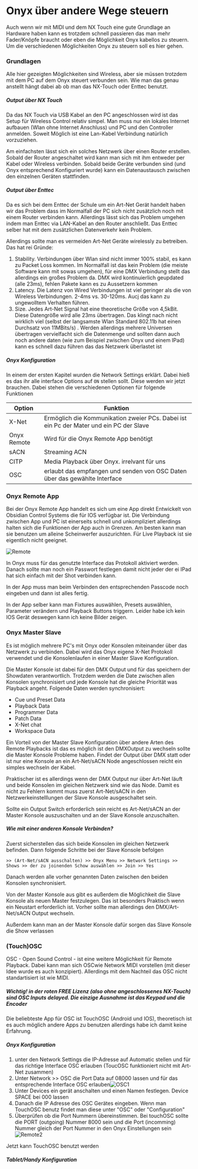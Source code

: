 # Onyx über andere Wege steuern

Auch wenn wir mit MIDI und dem NX Touch eine gute Grundlage an Hardware haben kann es trotzdem schnell passieren das man mehr Fader/Knöpfe braucht oder eben die Möglichkeit Onyx kabellos zu steuern. Um die verschiedenen Möglichkeiten Onyx zu steuern soll es hier gehen.

### Grundlagen

Alle hier gezeigten Möglichkeiten sind Wireless, aber sie müssen trotzdem mit dem PC auf dem Onyx steuert verbunden sein. Wie man das genau anstellt hängt dabei ab ob man das NX-Touch oder Enttec benutzt.

##### Output über NX Touch

Da das NX Touch via USB Kabel an den PC angeschlossen wird ist das Setup für Wireless Control relativ simpel. Man muss nur ein lokales Internet aufbauen (Wlan ohne Internet Anschluss) und PC und den Controller anmelden. Soweit Möglich ist eine Lan-Kabel Verbindung natürlich vorzuziehen. 

Am einfachsten lässt sich ein solches Netzwerk über einen Router erstellen. Sobald der Router angeschaltet wird kann man sich mit ihm entweder per Kabel oder Wireless verbinden. Sobald beide Geräte verbunden sind (und Onyx entsprechend Konfiguriert wurde) kann ein Datenaustausch zwischen den einzelnen Geräten stattfinden.

##### Output über Enttec

Da es sich bei dem Enttec der Schule um ein Art-Net Gerät handelt haben wir das Problem dass im Normalfall der PC sich nicht zusätzlich noch mit einem Router verbinden kann. Allerdings lässt sich das Problem umgehen indem man Enttec via LAN-Kabel an den Router anschließt. Das Enttec selber hat mit dem zusätzlichen Datenverkehr kein Problem. 

Allerdings sollte man es vermeiden Art-Net Geräte wirelessly zu betreiben. Das hat rei Gründe:

1. Stability. Verbindungen über Wlan sind nicht immer 100% stabil, es kann zu Packet Loss kommen. Im Normalfall ist das kein Problem (die meiste Software kann mit sowas umgehen), für eine DMX Verbindung stellt das allerdings ein großes Problem da. DMX wird kontinuierlich geupdated (alle 23ms), fehlen Pakete kann es zu Aussetzern kommen
2. Latency. Die Latenz von Wired Verbindungen ist viel geringer als die von Wireless Verbindungen. 2-4ms vs. 30-120ms. Aucj das kann zu ungewolltem Verhalten führen.
3. Size. Jedes Art-Net Signal hat eine theoretische Größe von 4,5kBit. Diese Datengröße wird alle 23ms übertragen. Das klingt nach nicht wirklich viel (selbst der langsamste Wlan Standard 802.11b hat einen Durchsatz von 11MBits/s) . Werden allerdings mehrere Universen übertragen vervielfacht sich die Datenmenge und sollten dann auch noch andere daten (wie zum Beispiel zwischen Onyx und einem IPad)  kann es schnell dazu führen das das Netzwerk überlastet ist

##### Onyx Konfiguration

In einem der ersten Kapitel wurden die Network Settings erklärt. Dabei hieß es das ihr alle interface Options auf `ON` stellen sollt. Diese werden wir jetzt brauchen. Dabei stehen die verschiedenen Optionen für folgende Funktionen

| Option      | Funktion                                                     |
| ----------- | ------------------------------------------------------------ |
| X-Net       | Ermöglich die Kommunikation zweier PCs. Dabei ist ein Pc der Mater und ein PC der Slave |
| Onyx Remote | Wird für die Onyx Remote App benötigt                        |
| sACN        | Streaming ACN                                                |
| CITP        | Media Playback über Onyx. irrelvant für uns                  |
| OSC         | erlaubt das empfangen und senden von OSC Daten über das gewählte Interface |



### Onyx Remote App

Bei der Onyx Remote App handelt es sich um eine App direkt Entwickelt von Obsidian Control Systems die für IOS verfügbar ist. Die Verbindung zwischen App und PC ist einerseits schnell und unkompliziert allerdings halten sich die Funktionen der App auch in Grenzen. Am besten kann man sie benutzen um alleine Scheinwerfer auszurichten. Für Live Playback ist sie eigentlich nicht geeignet. 

![Remote](Pics/Remote_Remote1.PNG)

In Onyx muss für das genutzte Interface das Protokoll aktiviert werden. Danach sollte man noch ein Passwort festlegen damit nicht jeder der ei IPad hat sich einfach mit der Shot verbinden kann. 

In der App muss man beim Verbinden den entsprechenden Passcode noch eingeben und dann ist alles fertig. 

In der App selber kann man Fixtures auswählen, Presets auswählen, Parameter verändern und Playback Buttons triggern. Leider habe ich kein IOS Gerät deswegen kann ich keine Bilder zeigen.

### Onyx Master Slave

Es ist möglich mehrere PC's mit Onyx oder Konsolen miteinander über das Netzwerk zu verbinden. Dabei wird das Onyx eigene X-Net Protokoll verwendet und die Konsolenlaufen in einer Master Slave Konfiguration.

Die Master Konsole ist dabei für den DMX Output und für das speichern der Showdaten verantwortlich. Trotzdem werden die Date zwischen allen Konsolen synchronisiert und jede Konsole hat die gleiche Priorität was Playback angeht. Folgende Daten werden synchronisiert:

- Cue und Preset Data
- Playback Data
- Programmer Data
- Patch Data
- X-Net chat
- Workspace Data

Ein Vorteil von der Master Slave Konfiguration über andere Arten des Remote Playbacks ist das es möglich ist den DMXOutput zu wechseln sollte die Master Konsole Probleme haben. Findet der Output über DMX statt oder ist nur eine Konsole an ein Art-Net/sACN Node angeschlossen reicht ein simples wechseln der Kabel. 

Praktischer ist es allerdings wenn der DMX Output nur über Art-Net läuft und beide Konsolen im gleichen Netzwerk sind wie das Node. Damit es nicht zu Fehlern kommt muss zuerst Art-Net/sACN in den Netzwerkeinstelllungen der Slave Konsole ausgeschaltet sein.

Sollte ein Output Switch erforderlich sein reicht es Art-Net/sACN an der Master Konsole auszuschalten und an der Slave Konsole anzuschalten. 

##### Wie mit einer anderen Konsole Verbinden?

Zuerst sicherstellen das sich beide Konsolen im gleichen Netzwerk befinden. Dann folgende Schritte bei der Slave Konsole befolgen

```
>> (Art-Net/sACN ausschalten) >> Onyx Menu >> Network Settings >> Shows >> der zu joinenden Schow auswählen >> Join >> Yes
```

Danach werden alle vorher genannten Daten zwischen den beiden Konsolen synchronisiert.

Von der Master Konsole aus gibt es außerdem die Möglichkeit die Slave Konsole als neuen Master festzulegen. Das ist besonders Praktisch wenn ein Neustart erforderlich ist. Vorher sollte man allerdings den DMX/Art-Net/sACN Output wechseln. 

Außerdem kann man an der Master Konsole dafür sorgen das Slave Konsole die Show verlassen 

### (Touch)OSC

OSC - Open Sound Control - ist eine weitere Möglichkeit für Remote Playback. Dabei kann man sich OSCwie Network MIDI vorstellen (mit dieser Idee wurde es auch konzipiert). Allerdings mit dem Nachteil das OSC nicht standartisiert ist wie MIDI. 

##### Wichtig! in der roten FREE Lizenz (also ohne angeschlossenes NX-Touch) sind OSC Inputs delayed. Die einzige Ausnahme ist das Keypad und die Encoder

Die beliebteste App für OSC ist TouchOSC (Android und IOS), theoretisch ist es auch möglich andere Apps zu benutzen allerdings habe ich damit keine Erfahrung.

##### Onyx Konfiguration

1. unter den Network Settings die IP-Adresse auf Automatic stellen und für das richtige Interface OSC erlauben (ToucOSC funktioniert nicht mit Art-Net zusammen)
2. Unter Network >> OSC die Port Data auf 08000 lassen und für das entsprechende Interface OSC erlauben![OSC1](Pics/Remote_OSC1.PNG) 
3. Unter Devices ein gerät anschalten und einen Namen festlegen. Device SPACE bei 000 lassen
4. Danach die IP Adresse des OSC Gerätes eingeben. Wenn man TouchOSC benutz findet man diese unter "OSC" oder "Configuration"
5. Überprüfen ob die Port Nummern übereinstimmen. Bei touchOSC sollte die PORT (outgoing) Nummer 8000 sein und die Port (incomming) Nummer gleich der Port Nummer in den Onyx Einstellungen sein ![Remote2](Pics/Remote_OSC2.PNG) 

Jetzt kann TouchOSC benutzt werden

##### Tablet/Handy Konfiguration